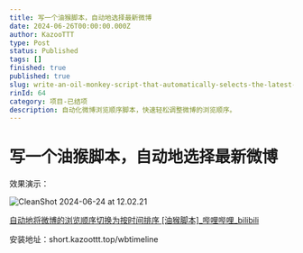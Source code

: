 ```yaml
---
title: 写一个油猴脚本，自动地选择最新微博
date: 2024-06-26T00:00:00.000Z
author: KazooTTT
type: Post
status: Published
tags: []
finished: true
published: true
slug: write-an-oil-monkey-script-that-automatically-selects-the-latest-tweets
rinId: 64
category: 项目-已结项
description: 自动化微博浏览顺序脚本，快速轻松调整微博的浏览顺序。
---
```


# 写一个油猴脚本，自动地选择最新微博

效果演示：

![CleanShot 2024-06-24 at 12.02.21](https://pictures.kazoottt.top/2024/06/20240626-7c865e7ad92efd6f2b352c7e25066eb9.gif)

[自动地将微博的浏览顺序切换为按时间排序 \[油猴脚本\]\_哔哩哔哩\_bilibili](https://www.bilibili.com/video/BV1ji37eaEF8/?vd_source=2fb17edde94db73875894dd00309c394)

安装地址：short.kazoottt.top/wbtimeline
